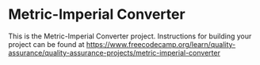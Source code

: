# Metric-Imperial Converter

This is the Metric-Imperial Converter project. Instructions for building your project can be found at https://www.freecodecamp.org/learn/quality-assurance/quality-assurance-projects/metric-imperial-converter
